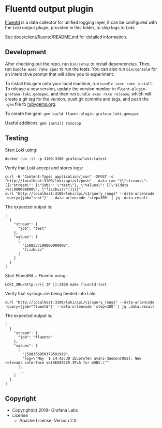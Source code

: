 # Fluentd output plugin

[Fluentd](https://fluentd.org/) is a data collector for unified logging layer, it can be configured with the Loki output plugin, provided in this folder, to ship logs to Loki.

See [docs/client/fluentd/README.md](../../docs/clients/fluentd/README.md) for detailed information.

## Development

After checking out the repo, run `bin/setup` to install dependencies. Then, run `bundle exec rake spec` to run the tests. You can also run `bin/console` for an interactive prompt that will allow you to experiment.

To install this gem onto your local machine, run `bundle exec rake install`. To release a new version, update the version number in `fluent-plugin-grafana-loki.gemspec`, and then run `bundle exec rake release`, which will create a git tag for the version, push git commits and tags, and push the `.gem` file to [rubygems.org](https://rubygems.org).

To create the gem: `gem build fluent-plugin-grafana-loki.gemspec`

Useful additions:
  `gem install rubocop`

## Testing

Start Loki using:
```
docker run -it -p 3100:3100 grafana/loki:latest
```

Verify that Loki accept and stores logs:
```
curl -H "Content-Type: application/json" -XPOST -s "http://localhost:3100/loki/api/v1/push" --data-raw "{\"streams\": [{\"stream\": {\"job\": \"test\"}, \"values\": [[\"$(date +%s)000000000\", \"fizzbuzz\"]]}]}"
curl "http://localhost:3100/loki/api/v1/query_range" --data-urlencode 'query={job="test"}' --data-urlencode 'step=300' | jq .data.result
```
The expected output is:
```
[
  {
    "stream": {
      "job": "test"
    },
    "values": [
      [
        "1588337198000000000",
        "fizzbuzz"
      ]
    ]
  }
]
```

Start FluentBit + Fluentd using:
```
LOKI_URL=http://{{ IP }}:3100 make fluentd-test
```

Verify that syslogs are being feeded into Loki:
```
curl "http://localhost:3100/loki/api/v1/query_range" --data-urlencode 'query={job="fluentd"}' --data-urlencode 'step=300' | jq .data.result
```
The expected output is:
```
[
  {
    "stream": {
      "job": "fluentd"
    },
    "values": [
      [
        "1588336950379591919",
        "log=\"May  1 14:42:30 ibuprofen avahi-daemon[859]: New relevant interface vethb503225.IPv6 for mDNS.\""
      ],
      ...
    ]
  }
]
```

## Copyright

* Copyright(c) 2018- Grafana Labs
* License
  * Apache License, Version 2.0
